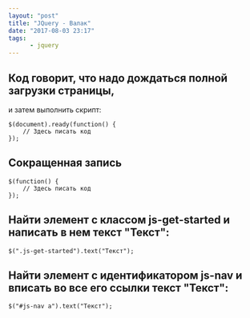 ```yaml
---
layout: "post"
title: "JQuery - Валак"
date: "2017-08-03 23:17"
tags:
      - jquery
---
```


## Код говорит, что надо дождаться полной загрузки страницы,
и затем выполнить скрипт:
```
$(document).ready(function() {
    // Здесь писать код
});
```

## Сокращенная запись
```
$(function() {
    // Здесь писать код
});
```
## Найти элемент с классом js-get-started и написать в нем текст "Текст":
```
$(".js-get-started").text("Текст");
```

## Найти элемент с идентификатором js-nav и вписать во все его ссылки текст "Текст":
```
$("#js-nav a").text("Текст");
```

